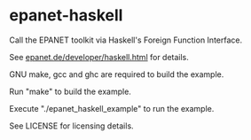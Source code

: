 epanet-haskell
==============

Call the EPANET toolkit via Haskell's Foreign Function Interface.

See [epanet.de/developer/haskell.html](http://epanet.de/developer/haskell.html) for details.

GNU make, gcc and ghc are required to build the example.

Run "make" to build the example.

Execute "./epanet_haskell_example" to run the example.

See LICENSE for licensing details.

